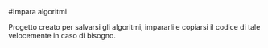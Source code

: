 #Impara algoritmi

Progetto creato per salvarsi gli algoritmi, impararli e copiarsi il codice di tale velocemente in caso di bisogno.
